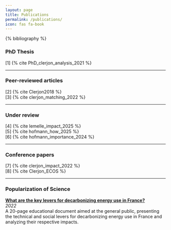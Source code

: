 ```yaml
---
layout: page
title: Publications
permalink: /publications/
icon: fas fa-book
---
```

{% bibliography %}

### PhD Thesis

<div class="publications">
  <div class="pub-item">[1] {% cite PhD_clerjon_analysis_2021 %}</div>
</div>

---

### Peer-reviewed articles

<div class="publications">
  <div class="pub-item">[2] {% cite Clerjon2018 %}</div>
  <div class="pub-item">[3] {% cite clerjon_matching_2022 %}</div>
</div>

---

### Under review

<div class="publications">
  <div class="pub-item">[4] {% cite lemelle_impact_2025 %}</div>
  <div class="pub-item">[5] {% cite hofmann_how_2025 %}</div>
  <div class="pub-item">[6] {% cite hofmann_importance_2024 %}</div>
</div>

---

### Conference papers

<div class="publications">
  <div class="pub-item">[7] {% cite clerjon_impact_2022 %}</div>
  <div class="pub-item">[8] {% cite Clerjon_ECOS %}</div>
</div>

---

### Popularization of Science

**[What are the key levers for decarbonizing energy use in France?](https://www.cea.fr/energies/i-tese/Pages/Actualites/Focus-Thematiques/usages-energie-france.aspx)**  
*2022*  
A 20-page educational document aimed at the general public, presenting the technical and social levers for decarbonizing energy use in France and analyzing their respective impacts.